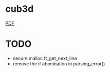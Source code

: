 # cub3d

[PDF](https://cdn.intra.42.fr/pdf/pdf/68043/en.subject.pdf)

# TODO

- secure malloc ft_get_next_line
- remove the if abonination in parsing_error()
